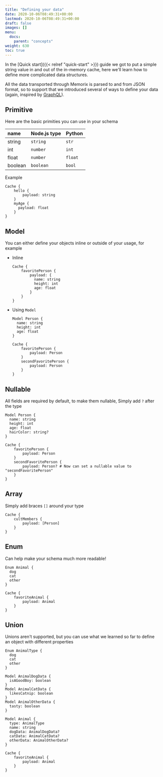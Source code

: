 ```yaml
---
title: "Defining your data"
date: 2020-10-06T08:49:31+00:00
lastmod: 2020-10-06T08:49:31+00:00
draft: false
images: []
menu:
  docs:
    parent: "concepts"
weight: 630
toc: true
---
```


In the [Quick start]({{< relref "quick-start" >}}) guide we got to put a simple string value in and out of the in-memory cache, here we'll learn how to define more complicated data structures.

All the data transported through Memorix is parsed to and from JSON format, so to support that we introduced several of ways to define your data (again, inspired by [GraphQL](https://graphql.org/graphql-js/basic-types/)).

## Primitive

Here are the basic primities you can use in your schema

| name    | Node.js type | Python  |
| :------ | :----------- | :------ |
| string  | `string`     | `str`   |
| int     | `number`     | `int`   |
| float   | `number`     | `float` |
| boolean | `boolean`    | `bool`  |

Example

```
Cache {
    hello {
        payload: string
    }
    myAge {
      payload: float
    }
}
```

## Model

You can either define your objects inline or outside of your usage, for example

- Inline
  ```
  Cache {
      favoritePerson {
          payload: {
            name: string
            height: int
            age: float
          }
      }
  }
  ```
- Using `Model`

  ```
  Model Person {
    name: string
    height: int
    age: float
  }

  Cache {
      favoritePerson {
          payload: Person
      }
      secondFavoritePerson {
          payload: Person
      }
  }
  ```

## Nullable

All fields are required by default, to make them nullable, Simply add `?` after the type

```
Model Person {
  name: string
  height: int
  age: float
  hairColor: string?
}

Cache {
    favoritePerson {
        payload: Person
    }
    secondFavoritePerson {
        payload: Person? # Now can set a nullable value to "secondFavoritePerson"
    }
}
```

## Array

Simply add braces `[]` around your type

```
Cache {
    cultMembers {
        payload: [Person]
    }
}
```

## Enum

Can help make your schema much more readable!

```
Enum Animal {
  dog
  cat
  other
}

Cache {
    favoriteAnimal {
        payload: Animal
    }
}
```

## Union

Unions aren't supported, but you can use what we learned so far to define an object with different properties

```
Enum AnimalType {
  dog
  cat
  other
}

Model AnimalDogData {
  isAGoodBoy: boolean
}
Model AnimalCatData {
  likesCatnip: boolean
}
Model AnimalOtherData {
  tasty: boolean
}

Model Animal {
  type: AnimalType
  name: string
  dogData: AnimalDogData?
  catData: AnimalCatData?
  otherData: AnimalOtherData?
}

Cache {
    favoriteAnimal {
        payload: Animal
    }
}
```
